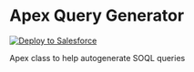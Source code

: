 # Apex Query Generator
<a href="https://githubsfdeploy.herokuapp.com?owner=jongpie&repo=ApexQueryGenerator">
  <img alt="Deploy to Salesforce"
       src="https://raw.githubusercontent.com/afawcett/githubsfdeploy/master/src/main/webapp/resources/img/deploy.png">
</a>

Apex class to help autogenerate SOQL queries
